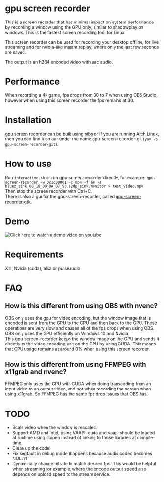 # gpu screen recorder
This is a screen recorder that has minimal impact on system performance by recording a window using the GPU only,
similar to shadowplay on windows. This is the fastest screen recording tool for Linux.

This screen recorder can be used for recording your desktop offline, for live streaming and for nvidia-like instant replay,
where only the last few seconds are saved.

The output is an h264 encoded video with aac audio.

# Performance
When recording a 4k game, fps drops from 30 to 7 when using OBS Studio, however when using this screen recorder
the fps remains at 30.

# Installation
gpu screen recorder can be built using [sibs](https://git.dec05eba.com/sibs) or if you are running Arch Linux, then you can find it on aur under the name gpu-screen-recorder-git (`yay -S gpu-screen-recorder-git`).

# How to use
Run `interactive.sh` or run gpu-screen-recorder directly, for example: `gpu-screen-recorder -w 0x1c00001 -c mp4 -f 60 -a bluez_sink.00_18_09_8A_07_93.a2dp_sink.monitor > test_video.mp4`\
Then stop the screen recorder with Ctrl+C.\
There is also a gui for the gpu-screen-recorder, called [gpu-screen-recorder-gtk](https://git.dec05eba.com/gpu-screen-recorder-gtk/).

# Demo
[![Click here to watch a demo video on youtube](https://img.youtube.com/vi/n5tm0g01n6A/0.jpg)](https://www.youtube.com/watch?v=n5tm0g01n6A)

# Requirements
X11, Nvidia (cuda), alsa or pulseaudio

# FAQ
## How is this different from using OBS with nvenc?
OBS only uses the gpu for video encoding, but the window image that is encoded is sent from the GPU to the CPU and then back to the GPU. These operations are very slow and causes all of the fps drops when using OBS. OBS only uses the GPU efficiently on Windows 10 and Nvidia.\
This gpu-screen-recorder keeps the window image on the GPU and sends it directly to the video encoding unit on the GPU by using CUDA. This means that CPU usage remains at around 0% when using this screen recorder.
## How is this different from using FFMPEG with x11grab and nvenc?
FFMPEG only uses the GPU with CUDA when doing transcoding from an input video to an output video, and not when recording the screen when using x11grab. So FFMPEG has the same fps drop issues that OBS has.

# TODO
* Scale video when the window is rescaled.
* Support AMD and Intel, using VAAPI. cuda and vaapi should be loaded at runtime using dlopen instead of linking to those
libraries at compile-time.
* Clean up the code!
* Fix segfault in debug mode (happens because audio codec becomes NULL?)
* Dynamically change bitrate to match desired fps. This would be helpful when streaming for example, where the encode output speed also depends on upload speed to the stream service.
